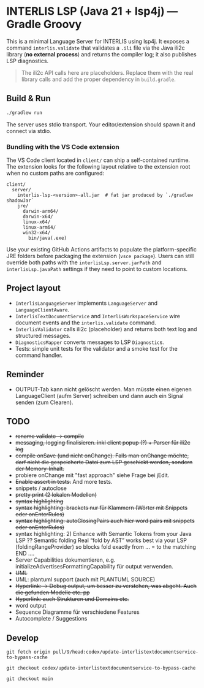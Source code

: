 # INTERLIS LSP (Java 21 + lsp4j) — Gradle Groovy

This is a minimal Language Server for INTERLIS using lsp4j. It exposes a command
`interlis.validate` that validates a `.ili` file via the Java ili2c library
(**no external process**) and returns the compiler log; it also publishes LSP diagnostics.

> The ili2c API calls here are placeholders. Replace them with the real library calls and add the proper dependency in `build.gradle`.

## Build & Run

```bash
./gradlew run
```

The server uses stdio transport. Your editor/extension should spawn it and connect via stdio.

### Bundling with the VS Code extension

The VS Code client located in `client/` can ship a self-contained runtime. The
extension looks for the following layout relative to the extension root when no
custom paths are configured:

```
client/
  server/
    interlis-lsp-<version>-all.jar  # fat jar produced by `./gradlew shadowJar`
    jre/
      darwin-arm64/
      darwin-x64/
      linux-x64/
      linux-arm64/
      win32-x64/
        bin/java(.exe)
```

Use your existing GitHub Actions artifacts to populate the platform-specific
JRE folders before packaging the extension (`vsce package`). Users can still
override both paths with the `interlisLsp.server.jarPath` and
`interlisLsp.javaPath` settings if they need to point to custom locations.

## Project layout

- `InterlisLanguageServer` implements `LanguageServer` and `LanguageClientAware`.
- `InterlisTextDocumentService` and `InterlisWorkspaceService` wire document events and the `interlis.validate` command.
- `InterlisValidator` calls ili2c (placeholder) and returns both text log and structured messages.
- `DiagnosticsMapper` converts messages to LSP `Diagnostic`s.
- Tests: simple unit tests for the validator and a smoke test for the command handler.

## Reminder
- OUTPUT-Tab kann nicht gelöscht werden. Man müsste einen eigenen LanguageClient (aufm Server) schreiben und dann auch ein Signal senden (zum Clearen).

## TODO

- ~~rename validate -> compile~~
- ~~messaging, logging finalisieren. inkl client popup (?) + Parser für ili2c log~~
- ~~compile onSave (und nicht onChange). Falls man onChange möchte, darf nicht die gespeicherte Datei zum LSP geschickt werden, sondern der Memory-Inhalt.~~
- probiere onChange mit "fast approach" siehe Frage bei jEdit.
- ~~Enable assert in tests.~~ And more tests.
- snippets / autoclose
- ~~pretty print (2 lokalen Modellen)~~    
- ~~syntax highlighting~~
- ~~syntax highlighting: brackets nur für Klammern (Wörter mit Snippets oder onEnterRules)~~
- ~~syntax highlighting: autoClosingPairs auch hier word pairs mit snippets oder onEnterRules)~~
- syntax highlighting: 2) Enhance with Semantic Tokens from your Java LSP ?? Semantic folding
Real “fold by AST” works best via your LSP (foldingRangeProvider) so blocks fold exactly from … = to the matching END ….
- Server Capabilities dokumentieren, e.g. initializeAdvertisesFormattingCapability für output verwenden.
- ~~UML~~
- UML: plantuml support (auch mit PLANTUML SOURCE)
- ~~Hyperlink: -> Debug output, um besser zu verstehen, was abgeht. Auch die gefunden Modelle etc. pp~~
- ~~Hyperlink: auch Strukturen und Domains etc.~~
- word output
- Sequence Diagramme für verschiedene Features
- Autocomplete / Suggestions
 
 
 ## Develop
 
 ```
 git fetch origin pull/9/head:codex/update-interlistextdocumentservice-to-bypass-cache
 ```
 
 ```
 git checkout codex/update-interlistextdocumentservice-to-bypass-cache
 ```
 
 ```
 git checkout main
 ```
 

 
